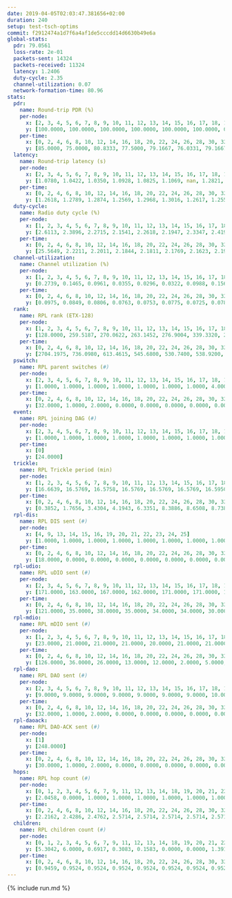 ```yaml
---
date: 2019-04-05T02:03:47.381656+02:00
duration: 240
setup: test-tsch-optims
commit: f2912474a1d7f6a4af1de5cccdd14d6630b49e6a
global-stats:
  pdr: 79.0561
  loss-rate: 2e-01
  packets-sent: 14324
  packets-received: 11324
  latency: 1.2406
  duty-cycle: 2.35
  channel-utilization: 0.07
  network-formation-time: 80.96
stats:
  pdr:
    name: Round-trip PDR (%)
    per-node:
      x: [2, 3, 4, 5, 6, 7, 8, 9, 10, 11, 12, 13, 14, 15, 16, 17, 18, 19, 20, 21, 22, 23, 24, 25]
      y: [100.0000, 100.0000, 100.0000, 100.0000, 100.0000, 100.0000, 0.0000, 100.0000, 0.0000, 100.0000, 100.0000, 100.0000, 100.0000, 0.0000, 0.0000, 0.0000, 100.0000, 100.0000, 100.0000, 100.0000, 100.0000, 100.0000, 100.0000, 100.0000]
    per-time:
      x: [0, 2, 4, 6, 8, 10, 12, 14, 16, 18, 20, 22, 24, 26, 28, 30, 32, 34, 36, 38, 40, 42, 44, 46, 48, 50, 52, 54, 56, 58, 60, 62, 64, 66, 68, 70, 72, 74, 76, 78, 80, 82, 84, 86, 88, 90, 92, 94, 96, 98, 100, 102, 104, 106, 108, 110, 112, 114, 116, 118, 120, 122, 124, 126, 128, 130, 132, 134, 136, 138, 140, 142, 144, 146, 148, 150, 152, 154, 156, 158, 160, 162, 164, 166, 168, 170, 172, 174, 176, 178, 180, 182, 184, 186, 188, 190, 192, 194, 196, 198, 200, 202, 204, 206, 208, 210, 212, 214, 216, 218, 220, 222, 224, 226, 228, 230, 232, 234, 236, 238, 240]
      y: [85.0000, 75.0000, 80.8333, 77.5000, 79.1667, 76.0331, 79.1667, 75.0000, 81.5126, 76.8595, 83.1933, 79.3388, 78.3333, 72.5000, 78.3333, 81.5126, 82.5000, 76.0331, 84.1667, 75.0000, 84.1667, 69.1667, 84.8739, 76.8595, 75.8333, 80.0000, 75.8333, 85.8333, 83.3333, 77.5000, 75.8333, 80.8333, 74.1667, 79.1667, 80.0000, 79.1667, 72.5000, 80.8333, 79.1667, 75.0000, 84.1667, 83.3333, 75.8333, 75.0000, 82.5000, 82.5000, 79.1667, 73.3333, 78.3333, 85.0000, 82.5000, 80.0000, 86.6667, 82.5000, 80.0000, 77.5000, 80.0000, 77.5000, 80.0000, 74.1667, 83.3333, 79.1667, 78.3333, 74.1667, 84.1667, 79.1667, 80.0000, 80.0000, 81.6667, 79.1667, 77.5000, 74.1667, 77.5000, 81.6667, 75.0000, 80.8333, 85.8333, 78.3333, 70.8333, 71.6667, 78.3333, 80.0000, 73.3333, 77.5000, 80.8333, 84.1667, 85.8333, 84.1667, 73.3333, 78.3333, 76.6667, 77.5000, 79.1667, 70.8333, 72.5000, 75.0000, 80.0000, 77.5000, 84.1667, 85.8333, 79.1667, 78.3333, 80.0000, 77.5000, 73.3333, 80.0000, 80.0000, 80.0000, 78.3333, 80.0000, 80.8333, 79.1667, 83.3333, 80.8333, 79.1667, 76.6667, 87.5000, 80.8333, 78.3333, 79.0698, null]
  latency:
    name: Round-trip latency (s)
    per-node:
      x: [2, 3, 4, 5, 6, 7, 8, 9, 10, 11, 12, 13, 14, 15, 16, 17, 18, 19, 20, 21, 22, 23, 24, 25]
      y: [1.0780, 1.0422, 1.0350, 1.0928, 1.0825, 1.1069, nan, 1.2821, nan, 1.2177, 1.2037, 1.2043, 1.1843, nan, nan, nan, 1.3757, 1.3123, 1.3874, 1.2870, 1.2829, 1.4460, 1.4754, 1.4546]
    per-time:
      x: [0, 2, 4, 6, 8, 10, 12, 14, 16, 18, 20, 22, 24, 26, 28, 30, 32, 34, 36, 38, 40, 42, 44, 46, 48, 50, 52, 54, 56, 58, 60, 62, 64, 66, 68, 70, 72, 74, 76, 78, 80, 82, 84, 86, 88, 90, 92, 94, 96, 98, 100, 102, 104, 106, 108, 110, 112, 114, 116, 118, 120, 122, 124, 126, 128, 130, 132, 134, 136, 138, 140, 142, 144, 146, 148, 150, 152, 154, 156, 158, 160, 162, 164, 166, 168, 170, 172, 174, 176, 178, 180, 182, 184, 186, 188, 190, 192, 194, 196, 198, 200, 202, 204, 206, 208, 210, 212, 214, 216, 218, 220, 222, 224, 226, 228, 230, 232, 234, 236, 238, 240]
      y: [1.2618, 1.2789, 1.2874, 1.2569, 1.2968, 1.3016, 1.2617, 1.2550, 1.2380, 1.3233, 1.2492, 1.3032, 1.2521, 1.2164, 1.2662, 1.2335, 1.2385, 1.2498, 1.2451, 1.2365, 1.2068, 1.2110, 1.2342, 1.2444, 1.2353, 1.2148, 1.2183, 1.2463, 1.2517, 1.2413, 1.2368, 1.2472, 1.2267, 1.2617, 1.2871, 1.2482, 1.2562, 1.2964, 1.2544, 1.2871, 1.2800, 1.2680, 1.2513, 1.2464, 1.2255, 1.2709, 1.2555, 1.2360, 1.2545, 1.2518, 1.2350, 1.2381, 1.2720, 1.2305, 1.2338, 1.2607, 1.2263, 1.2333, 1.2284, 1.2426, 1.2118, 1.2174, 1.2595, 1.2519, 1.2531, 1.2399, 1.2204, 1.2224, 1.2235, 1.2319, 1.2336, 1.2331, 1.2405, 1.2430, 1.2058, 1.2445, 1.2436, 1.2591, 1.2250, 1.2304, 1.2471, 1.2514, 1.2555, 1.2608, 1.2249, 1.2441, 1.2355, 1.2386, 1.2229, 1.2213, 1.2316, 1.2363, 1.2475, 1.2240, 1.2358, 1.2186, 1.2294, 1.2316, 1.1867, 1.2436, 1.2131, 1.2396, 1.2140, 1.2370, 1.1988, 1.2224, 1.1921, 1.1910, 1.2297, 1.1889, 1.2092, 1.2485, 1.2237, 1.2348, 1.2091, 1.2367, 1.2205, 1.2049, 1.2329, 1.2458, null]
  duty-cycle:
    name: Radio duty cycle (%)
    per-node:
      x: [1, 2, 3, 4, 5, 6, 7, 8, 9, 10, 11, 12, 13, 14, 15, 16, 17, 18, 19, 20, 21, 22, 23, 24, 25]
      y: [2.6113, 2.3896, 2.2715, 2.1541, 2.2618, 2.1947, 2.3347, 2.4194, 2.3376, 2.1747, 2.1927, 2.1753, 2.6904, 2.2632, 2.3232, 2.3917, 2.2105, 2.4594, 2.3524, 2.5065, 2.4089, 2.4649, 2.3355, 2.4066, 2.3726]
    per-time:
      x: [0, 2, 4, 6, 8, 10, 12, 14, 16, 18, 20, 22, 24, 26, 28, 30, 32, 34, 36, 38, 40, 42, 44, 46, 48, 50, 52, 54, 56, 58, 60, 62, 64, 66, 68, 70, 72, 74, 76, 78, 80, 82, 84, 86, 88, 90, 92, 94, 96, 98, 100, 102, 104, 106, 108, 110, 112, 114, 116, 118, 120, 122, 124, 126, 128, 130, 132, 134, 136, 138, 140, 142, 144, 146, 148, 150, 152, 154, 156, 158, 160, 162, 164, 166, 168, 170, 172, 174, 176, 178, 180, 182, 184, 186, 188, 190, 192, 194, 196, 198, 200, 202, 204, 206, 208, 210, 212, 214, 216, 218, 220, 222, 224, 226, 228, 230, 232, 234, 236, 238]
      y: [25.5649, 2.2211, 2.2011, 2.1844, 2.1811, 2.1769, 2.1623, 2.1922, 2.1535, 2.1694, 2.1630, 2.1745, 2.1860, 2.1481, 2.1550, 2.1975, 2.1379, 2.1834, 2.1587, 2.1492, 2.1549, 2.1596, 2.1424, 2.1687, 2.1532, 2.1500, 2.1469, 2.1544, 2.1894, 2.1717, 2.1528, 2.1742, 2.1613, 2.1479, 2.1840, 2.1816, 2.1633, 2.1601, 2.1737, 2.1534, 2.1629, 2.1737, 2.1787, 2.1482, 2.1361, 2.1541, 2.1591, 2.1303, 2.1309, 2.1623, 2.1604, 2.1599, 2.1552, 2.1638, 2.1490, 2.1452, 2.1348, 2.1766, 2.1534, 2.1412, 2.1560, 2.1452, 2.1276, 2.1689, 2.1289, 2.1657, 2.1550, 2.1478, 2.1476, 2.1423, 2.1328, 2.1675, 2.1450, 2.1452, 2.1554, 2.1351, 2.1533, 2.1829, 2.1389, 2.1386, 2.1386, 2.1615, 2.4228, 2.3134, 2.2862, 2.2800, 2.1867, 2.1624, 2.1567, 2.1280, 2.1557, 2.1294, 2.1589, 2.1269, 2.1543, 2.1243, 2.1348, 2.1552, 2.1476, 2.1407, 2.1817, 2.1426, 2.1621, 2.1491, 2.1389, 2.1311, 2.1441, 2.1381, 2.1379, 2.1452, 2.1564, 2.1414, 2.1567, 2.1542, 2.1532, 2.1363, 2.1450, 2.1455, 2.1425, 2.1620]
  channel-utilization:
    name: Channel utilization (%)
    per-node:
      x: [1, 2, 3, 4, 5, 6, 7, 8, 9, 10, 11, 12, 13, 14, 15, 16, 17, 18, 19, 20, 21, 22, 23, 24, 25]
      y: [0.2739, 0.1465, 0.0961, 0.0355, 0.0296, 0.0322, 0.0988, 0.1564, 0.0316, 0.0212, 0.0451, 0.0350, 0.1738, 0.0373, 0.0692, 0.0722, 0.0187, 0.0896, 0.0317, 0.0547, 0.0476, 0.0502, 0.0546, 0.0411, 0.0326]
    per-time:
      x: [0, 2, 4, 6, 8, 10, 12, 14, 16, 18, 20, 22, 24, 26, 28, 30, 32, 34, 36, 38, 40, 42, 44, 46, 48, 50, 52, 54, 56, 58, 60, 62, 64, 66, 68, 70, 72, 74, 76, 78, 80, 82, 84, 86, 88, 90, 92, 94, 96, 98, 100, 102, 104, 106, 108, 110, 112, 114, 116, 118, 120, 122, 124, 126, 128, 130, 132, 134, 136, 138, 140, 142, 144, 146, 148, 150, 152, 154, 156, 158, 160, 162, 164, 166, 168, 170, 172, 174, 176, 178, 180, 182, 184, 186, 188, 190, 192, 194, 196, 198, 200, 202, 204, 206, 208, 210, 212, 214, 216, 218, 220, 222, 224, 226, 228, 230, 232, 234, 236, 238]
      y: [0.0975, 0.0849, 0.0806, 0.0763, 0.0753, 0.0775, 0.0725, 0.0782, 0.0686, 0.0733, 0.0739, 0.0762, 0.0804, 0.0679, 0.0687, 0.0806, 0.0633, 0.0781, 0.0706, 0.0688, 0.0713, 0.0753, 0.0667, 0.0743, 0.0723, 0.0674, 0.0673, 0.0709, 0.0843, 0.0766, 0.0698, 0.0751, 0.0696, 0.0673, 0.0787, 0.0788, 0.0728, 0.0719, 0.0771, 0.0688, 0.0713, 0.0743, 0.0754, 0.0686, 0.0647, 0.0694, 0.0724, 0.0616, 0.0621, 0.0719, 0.0702, 0.0705, 0.0701, 0.0731, 0.0688, 0.0675, 0.0637, 0.0780, 0.0695, 0.0661, 0.0708, 0.0686, 0.0637, 0.0767, 0.0641, 0.0763, 0.0701, 0.0683, 0.0685, 0.0679, 0.0640, 0.0749, 0.0673, 0.0672, 0.0699, 0.0619, 0.0689, 0.0763, 0.0637, 0.0637, 0.0636, 0.0712, 0.1631, 0.0692, 0.0397, 0.0373, 0.0766, 0.0711, 0.0694, 0.0612, 0.0710, 0.0627, 0.0702, 0.0595, 0.0693, 0.0583, 0.0623, 0.0699, 0.0690, 0.0673, 0.0787, 0.0654, 0.0731, 0.0668, 0.0644, 0.0625, 0.0685, 0.0651, 0.0653, 0.0673, 0.0683, 0.0650, 0.0698, 0.0692, 0.0698, 0.0642, 0.0663, 0.0667, 0.0659, 0.0702]
  rank:
    name: RPL rank (ETX-128)
    per-node:
      x: [1, 2, 3, 4, 5, 6, 7, 8, 9, 10, 11, 12, 13, 14, 15, 16, 17, 18, 19, 20, 21, 22, 23, 24, 25]
      y: [128.0000, 259.5187, 270.0622, 263.1452, 276.9004, 339.3320, 299.6224, 278.4357, 480.8279, 405.6964, 430.6173, 442.1265, 420.3471, 508.9298, 457.3156, 475.1934, 505.4033, 626.3402, 629.8402, 641.3811, 918.2016, 636.0041, 720.0286, 741.9187, 1034.4713]
    per-time:
      x: [0, 2, 4, 6, 8, 10, 12, 14, 16, 18, 20, 22, 24, 26, 28, 30, 32, 34, 36, 38, 40, 42, 44, 46, 48, 50, 52, 54, 56, 58, 60, 62, 64, 66, 68, 70, 72, 74, 76, 78, 80, 82, 84, 86, 88, 90, 92, 94, 96, 98, 100, 102, 104, 106, 108, 110, 112, 114, 116, 118, 120, 122, 124, 126, 128, 130, 132, 134, 136, 138, 140, 142, 144, 146, 148, 150, 152, 154, 156, 158, 160, 162, 164, 166, 168, 170, 172, 174, 176, 178, 180, 182, 184, 186, 188, 190, 192, 194, 196, 198, 200, 202, 204, 206, 208, 210, 212, 214, 216, 218, 220, 222, 224, 226, 228, 230, 232, 234, 236, 238]
      y: [2704.1975, 736.0980, 613.4615, 545.6800, 530.7400, 538.9200, 544.2400, 532.7800, 524.6600, 536.3800, 530.5600, 531.4200, 535.1961, 514.8039, 512.9400, 538.7800, 536.6400, 539.4600, 535.8200, 534.0400, 540.7358, 521.5769, 507.3725, 492.9020, 495.6000, 492.4000, 472.7000, 470.0000, 473.9020, 481.6200, 477.5400, 480.0566, 462.7600, 464.2353, 461.6600, 465.6000, 465.5490, 452.8462, 459.9412, 457.3396, 452.2800, 450.0800, 444.4600, 448.2000, 444.4118, 432.5098, 432.0000, 435.4400, 433.2400, 430.0800, 420.9600, 424.5000, 437.0000, 437.8000, 437.0588, 433.8200, 442.8654, 434.9038, 426.9800, 421.8600, 427.5200, 429.5000, 428.4800, 431.7400, 431.0400, 428.2400, 447.4600, 451.5800, 448.1200, 447.6600, 451.3529, 443.8889, 443.1000, 450.2400, 451.9800, 442.8200, 435.6863, 435.3529, 430.6400, 429.1800, 430.6400, 429.1600, 425.4200, 701.9310, 710.0291, 659.2222, 601.4386, 428.7800, 426.1000, 428.4800, 432.8519, 436.9400, 434.8000, 426.2400, 425.7451, 419.4000, 416.1800, 427.4510, 437.0800, 441.6600, 446.0784, 439.2200, 441.1800, 439.2642, 428.9200, 433.5686, 433.2549, 433.9000, 435.4800, 446.7451, 442.9600, 441.2157, 438.9600, 438.9400, 435.9804, 430.4400, 424.9000, 424.2200, 418.4200, 425.3800]
  pswitch:
    name: RPL parent switches (#)
    per-node:
      x: [2, 3, 4, 5, 6, 7, 8, 9, 10, 11, 12, 13, 14, 15, 16, 17, 18, 19, 20, 21, 22, 23, 24, 25]
      y: [1.0000, 1.0000, 1.0000, 1.0000, 1.0000, 1.0000, 1.0000, 4.0000, 7.0000, 3.0000, 5.0000, 2.0000, 2.0000, 4.0000, 3.0000, 3.0000, 4.0000, 4.0000, 4.0000, 3.0000, 6.0000, 13.0000, 7.0000, 4.0000]
    per-time:
      x: [0, 2, 4, 6, 8, 10, 12, 14, 16, 18, 20, 22, 24, 26, 28, 30, 32, 34, 36, 38, 40, 42, 44, 46, 48, 50, 52, 54, 56, 58, 60, 62, 64, 66, 68, 70, 72, 74, 76, 78, 80, 82, 84, 86, 88, 90, 92, 94, 96, 98, 100, 102, 104, 106, 108, 110, 112, 114, 116, 118, 120, 122, 124, 126, 128, 130, 132, 134, 136, 138, 140, 142, 144, 146, 148, 150, 152, 154, 156, 158, 160, 162, 164, 166, 168, 170, 172, 174, 176, 178, 180, 182, 184, 186, 188, 190, 192, 194, 196, 198, 200, 202, 204, 206, 208, 210, 212, 214, 216, 218, 220, 222, 224, 226, 228]
      y: [32.0000, 1.0000, 2.0000, 0.0000, 0.0000, 0.0000, 0.0000, 0.0000, 0.0000, 0.0000, 0.0000, 0.0000, 1.0000, 1.0000, 0.0000, 0.0000, 0.0000, 0.0000, 0.0000, 0.0000, 3.0000, 2.0000, 1.0000, 1.0000, 0.0000, 0.0000, 0.0000, 0.0000, 1.0000, 0.0000, 0.0000, 3.0000, 0.0000, 1.0000, 0.0000, 0.0000, 1.0000, 2.0000, 1.0000, 3.0000, 0.0000, 0.0000, 0.0000, 0.0000, 1.0000, 1.0000, 0.0000, 0.0000, 0.0000, 0.0000, 0.0000, 0.0000, 0.0000, 0.0000, 1.0000, 0.0000, 2.0000, 2.0000, 0.0000, 0.0000, 0.0000, 0.0000, 0.0000, 0.0000, 0.0000, 0.0000, 0.0000, 0.0000, 0.0000, 0.0000, 1.0000, 4.0000, 0.0000, 0.0000, 0.0000, 0.0000, 1.0000, 1.0000, 0.0000, 0.0000, 0.0000, 0.0000, 0.0000, 0.0000, 0.0000, 0.0000, 0.0000, 0.0000, 0.0000, 0.0000, 4.0000, 0.0000, 0.0000, 0.0000, 1.0000, 0.0000, 0.0000, 1.0000, 0.0000, 0.0000, 1.0000, 0.0000, 0.0000, 3.0000, 0.0000, 1.0000, 1.0000, 0.0000, 0.0000, 1.0000, 0.0000, 1.0000, 0.0000, 0.0000, 1.0000]
  event:
    name: RPL joining DAG (#)
    per-node:
      x: [2, 3, 4, 5, 6, 7, 8, 9, 10, 11, 12, 13, 14, 15, 16, 17, 18, 19, 20, 21, 22, 23, 24, 25]
      y: [1.0000, 1.0000, 1.0000, 1.0000, 1.0000, 1.0000, 1.0000, 1.0000, 1.0000, 1.0000, 1.0000, 1.0000, 1.0000, 1.0000, 1.0000, 1.0000, 1.0000, 1.0000, 1.0000, 1.0000, 1.0000, 1.0000, 1.0000, 1.0000]
    per-time:
      x: [0]
      y: [24.0000]
  trickle:
    name: RPL Trickle period (min)
    per-node:
      x: [1, 2, 3, 4, 5, 6, 7, 8, 9, 10, 11, 12, 13, 14, 15, 16, 17, 18, 19, 20, 21, 22, 23, 24, 25]
      y: [16.6639, 16.5769, 16.5758, 16.5769, 16.5769, 16.5769, 16.5950, 16.5769, 16.5368, 16.4829, 16.4039, 16.5548, 16.5290, 16.4571, 16.5368, 16.5306, 16.5332, 16.4808, 16.3317, 16.4632, 16.5306, 16.4081, 17.3379, 16.4120, 16.2002]
    per-time:
      x: [0, 2, 4, 6, 8, 10, 12, 14, 16, 18, 20, 22, 24, 26, 28, 30, 32, 34, 36, 38, 40, 42, 44, 46, 48, 50, 52, 54, 56, 58, 60, 62, 64, 66, 68, 70, 72, 74, 76, 78, 80, 82, 84, 86, 88, 90, 92, 94, 96, 98, 100, 102, 104, 106, 108, 110, 112, 114, 116, 118, 120, 122, 124, 126, 128, 130, 132, 134, 136, 138, 140, 142, 144, 146, 148, 150, 152, 154, 156, 158, 160, 162, 164, 166, 168, 170, 172, 174, 176, 178, 180, 182, 184, 186, 188, 190, 192, 194, 196, 198, 200, 202, 204, 206, 208, 210, 212, 214, 216, 218, 220, 222, 224, 226, 228, 230, 232, 234, 236, 238]
      y: [0.3852, 1.7656, 3.4304, 4.1943, 6.3351, 8.3886, 8.6508, 8.7381, 10.1362, 16.2529, 17.1267, 17.4763, 17.4763, 17.4763, 17.4763, 17.4763, 17.4763, 17.4763, 17.4763, 17.4763, 17.4763, 17.4763, 17.4763, 17.4763, 17.4763, 17.4763, 17.4763, 17.4763, 17.4763, 17.4763, 17.4763, 17.4763, 17.4763, 17.4763, 17.4763, 17.4763, 17.4763, 17.4763, 17.4763, 17.4763, 17.4763, 17.4763, 17.4763, 17.4763, 17.4763, 17.4763, 17.4763, 17.4763, 17.4763, 17.4763, 17.4763, 17.4763, 17.4763, 17.4763, 17.4763, 17.4763, 17.4763, 17.4763, 17.4763, 17.4763, 17.4763, 17.4763, 17.4763, 17.4763, 17.4763, 17.4763, 17.4763, 17.4763, 17.4763, 17.4763, 17.4763, 17.4763, 17.4763, 17.4763, 17.4763, 17.4763, 17.4763, 17.4763, 17.4763, 17.4763, 17.4763, 17.4763, 17.4763, 17.4763, 17.4763, 17.4763, 17.4763, 17.4763, 17.4763, 17.4763, 17.4763, 17.4763, 17.4763, 17.4763, 17.4763, 17.4763, 17.4763, 17.4763, 17.4763, 17.4763, 17.4763, 17.4763, 17.4763, 17.4763, 17.4763, 17.4763, 17.4763, 17.4763, 17.4763, 17.4763, 17.4763, 17.4763, 17.4763, 17.4763, 17.4763, 17.4763, 17.4763, 17.4763, 17.4763, 17.4763]
  rpl-dis:
    name: RPL DIS sent (#)
    per-node:
      x: [4, 9, 13, 14, 15, 16, 19, 20, 21, 22, 23, 24, 25]
      y: [1.0000, 1.0000, 1.0000, 1.0000, 1.0000, 1.0000, 1.0000, 1.0000, 2.0000, 2.0000, 5.0000, 2.0000, 2.0000]
    per-time:
      x: [0, 2, 4, 6, 8, 10, 12, 14, 16, 18, 20, 22, 24, 26, 28, 30, 32, 34, 36, 38, 40, 42, 44, 46, 48, 50, 52, 54, 56, 58, 60, 62, 64, 66, 68, 70, 72, 74, 76, 78, 80, 82, 84, 86, 88, 90, 92, 94, 96, 98, 100, 102, 104, 106, 108, 110, 112, 114, 116, 118, 120, 122, 124, 126, 128, 130, 132, 134, 136, 138, 140, 142, 144, 146, 148, 150, 152, 154, 156, 158, 160, 162, 164, 166, 168, 170]
      y: [18.0000, 0.0000, 0.0000, 0.0000, 0.0000, 0.0000, 0.0000, 0.0000, 0.0000, 0.0000, 0.0000, 0.0000, 0.0000, 0.0000, 0.0000, 0.0000, 0.0000, 0.0000, 0.0000, 0.0000, 0.0000, 0.0000, 0.0000, 0.0000, 0.0000, 0.0000, 0.0000, 0.0000, 0.0000, 0.0000, 0.0000, 0.0000, 0.0000, 0.0000, 0.0000, 0.0000, 0.0000, 0.0000, 0.0000, 0.0000, 0.0000, 0.0000, 0.0000, 0.0000, 0.0000, 0.0000, 0.0000, 0.0000, 0.0000, 0.0000, 0.0000, 0.0000, 0.0000, 0.0000, 0.0000, 0.0000, 0.0000, 0.0000, 0.0000, 0.0000, 0.0000, 0.0000, 0.0000, 0.0000, 0.0000, 0.0000, 0.0000, 0.0000, 0.0000, 0.0000, 0.0000, 0.0000, 0.0000, 0.0000, 0.0000, 0.0000, 0.0000, 0.0000, 0.0000, 0.0000, 0.0000, 0.0000, 0.0000, 1.0000, 1.0000, 1.0000]
  rpl-udio:
    name: RPL uDIO sent (#)
    per-node:
      x: [2, 3, 4, 5, 6, 7, 8, 9, 10, 11, 12, 13, 14, 15, 16, 17, 18, 19, 20, 21, 22, 23, 24, 25]
      y: [171.0000, 163.0000, 167.0000, 162.0000, 171.0000, 171.0000, 146.0000, 164.0000, 180.0000, 164.0000, 162.0000, 163.0000, 168.0000, 169.0000, 165.0000, 176.0000, 151.0000, 169.0000, 175.0000, 170.0000, 172.0000, 194.0000, 171.0000, 166.0000]
    per-time:
      x: [0, 2, 4, 6, 8, 10, 12, 14, 16, 18, 20, 22, 24, 26, 28, 30, 32, 34, 36, 38, 40, 42, 44, 46, 48, 50, 52, 54, 56, 58, 60, 62, 64, 66, 68, 70, 72, 74, 76, 78, 80, 82, 84, 86, 88, 90, 92, 94, 96, 98, 100, 102, 104, 106, 108, 110, 112, 114, 116, 118, 120, 122, 124, 126, 128, 130, 132, 134, 136, 138, 140, 142, 144, 146, 148, 150, 152, 154, 156, 158, 160, 162, 164, 166, 168, 170, 172, 174, 176, 178, 180, 182, 184, 186, 188, 190, 192, 194, 196, 198, 200, 202, 204, 206, 208, 210, 212, 214, 216, 218, 220, 222, 224, 226, 228, 230, 232, 234, 236, 238, 240]
      y: [121.0000, 35.0000, 38.0000, 35.0000, 34.0000, 34.0000, 30.0000, 35.0000, 35.0000, 32.0000, 35.0000, 35.0000, 29.0000, 35.0000, 30.0000, 36.0000, 30.0000, 36.0000, 34.0000, 33.0000, 31.0000, 29.0000, 32.0000, 40.0000, 31.0000, 31.0000, 31.0000, 39.0000, 34.0000, 32.0000, 30.0000, 36.0000, 32.0000, 29.0000, 36.0000, 35.0000, 33.0000, 34.0000, 35.0000, 29.0000, 33.0000, 34.0000, 34.0000, 30.0000, 30.0000, 31.0000, 29.0000, 34.0000, 33.0000, 30.0000, 31.0000, 33.0000, 32.0000, 32.0000, 31.0000, 36.0000, 29.0000, 32.0000, 29.0000, 29.0000, 37.0000, 31.0000, 31.0000, 34.0000, 30.0000, 31.0000, 36.0000, 32.0000, 34.0000, 33.0000, 30.0000, 33.0000, 35.0000, 30.0000, 29.0000, 33.0000, 33.0000, 35.0000, 31.0000, 31.0000, 34.0000, 36.0000, 30.0000, 43.0000, 34.0000, 32.0000, 35.0000, 36.0000, 31.0000, 32.0000, 32.0000, 33.0000, 34.0000, 32.0000, 34.0000, 36.0000, 34.0000, 31.0000, 37.0000, 29.0000, 32.0000, 35.0000, 33.0000, 36.0000, 27.0000, 34.0000, 33.0000, 28.0000, 32.0000, 35.0000, 32.0000, 34.0000, 27.0000, 35.0000, 36.0000, 30.0000, 27.0000, 37.0000, 34.0000, 35.0000, 1.0000]
  rpl-mdio:
    name: RPL mDIO sent (#)
    per-node:
      x: [1, 2, 3, 4, 5, 6, 7, 8, 9, 10, 11, 12, 13, 14, 15, 16, 17, 18, 19, 20, 21, 22, 23, 24, 25]
      y: [23.0000, 21.0000, 21.0000, 21.0000, 20.0000, 21.0000, 21.0000, 21.0000, 20.0000, 21.0000, 23.0000, 21.0000, 21.0000, 22.0000, 22.0000, 22.0000, 23.0000, 25.0000, 26.0000, 21.0000, 21.0000, 25.0000, 23.0000, 25.0000, 25.0000]
    per-time:
      x: [0, 2, 4, 6, 8, 10, 12, 14, 16, 18, 20, 22, 24, 26, 28, 30, 32, 34, 36, 38, 40, 42, 44, 46, 48, 50, 52, 54, 56, 58, 60, 62, 64, 66, 68, 70, 72, 74, 76, 78, 80, 82, 84, 86, 88, 90, 92, 94, 96, 98, 100, 102, 104, 106, 108, 110, 112, 114, 116, 118, 120, 122, 124, 126, 128, 130, 132, 134, 136, 138, 140, 142, 144, 146, 148, 150, 152, 154, 156, 158, 160, 162, 164, 166, 168, 170, 172, 174, 176, 178, 180, 182, 184, 186, 188, 190, 192, 194, 196, 198, 200, 202, 204, 206, 208, 210, 212, 214, 216, 218, 220, 222, 224, 226, 228, 230, 232, 234, 236, 238, 240]
      y: [126.0000, 36.0000, 26.0000, 13.0000, 12.0000, 2.0000, 5.0000, 13.0000, 7.0000, 1.0000, 0.0000, 0.0000, 0.0000, 3.0000, 5.0000, 9.0000, 4.0000, 4.0000, 0.0000, 0.0000, 0.0000, 0.0000, 3.0000, 5.0000, 4.0000, 7.0000, 6.0000, 0.0000, 0.0000, 0.0000, 0.0000, 4.0000, 7.0000, 2.0000, 9.0000, 2.0000, 1.0000, 0.0000, 0.0000, 2.0000, 4.0000, 9.0000, 7.0000, 2.0000, 1.0000, 0.0000, 0.0000, 0.0000, 4.0000, 5.0000, 7.0000, 5.0000, 3.0000, 0.0000, 1.0000, 0.0000, 0.0000, 4.0000, 6.0000, 7.0000, 6.0000, 2.0000, 0.0000, 0.0000, 0.0000, 1.0000, 7.0000, 7.0000, 5.0000, 3.0000, 2.0000, 0.0000, 0.0000, 0.0000, 0.0000, 6.0000, 4.0000, 7.0000, 7.0000, 1.0000, 0.0000, 0.0000, 0.0000, 4.0000, 5.0000, 11.0000, 4.0000, 1.0000, 0.0000, 0.0000, 0.0000, 1.0000, 5.0000, 5.0000, 4.0000, 7.0000, 2.0000, 1.0000, 0.0000, 0.0000, 2.0000, 6.0000, 3.0000, 7.0000, 4.0000, 2.0000, 1.0000, 0.0000, 1.0000, 2.0000, 10.0000, 2.0000, 6.0000, 4.0000, 0.0000, 0.0000, 0.0000, 0.0000, 5.0000, 9.0000, 0.0000]
  rpl-dao:
    name: RPL DAO sent (#)
    per-node:
      x: [2, 3, 4, 5, 6, 7, 8, 9, 10, 11, 12, 13, 14, 15, 16, 17, 18, 19, 20, 21, 22, 23, 24, 25]
      y: [9.0000, 9.0000, 9.0000, 9.0000, 9.0000, 9.0000, 9.0000, 10.0000, 13.0000, 11.0000, 11.0000, 9.0000, 10.0000, 10.0000, 10.0000, 10.0000, 10.0000, 11.0000, 11.0000, 9.0000, 12.0000, 16.0000, 13.0000, 11.0000]
    per-time:
      x: [0, 2, 4, 6, 8, 10, 12, 14, 16, 18, 20, 22, 24, 26, 28, 30, 32, 34, 36, 38, 40, 42, 44, 46, 48, 50, 52, 54, 56, 58, 60, 62, 64, 66, 68, 70, 72, 74, 76, 78, 80, 82, 84, 86, 88, 90, 92, 94, 96, 98, 100, 102, 104, 106, 108, 110, 112, 114, 116, 118, 120, 122, 124, 126, 128, 130, 132, 134, 136, 138, 140, 142, 144, 146, 148, 150, 152, 154, 156, 158, 160, 162, 164, 166, 168, 170, 172, 174, 176, 178, 180, 182, 184, 186, 188, 190, 192, 194, 196, 198, 200, 202, 204, 206, 208, 210, 212, 214, 216, 218, 220, 222, 224, 226, 228, 230, 232, 234, 236, 238]
      y: [32.0000, 1.0000, 2.0000, 0.0000, 0.0000, 0.0000, 0.0000, 0.0000, 0.0000, 0.0000, 0.0000, 0.0000, 1.0000, 1.0000, 18.0000, 3.0000, 1.0000, 0.0000, 0.0000, 0.0000, 3.0000, 2.0000, 1.0000, 1.0000, 0.0000, 0.0000, 0.0000, 0.0000, 18.0000, 0.0000, 0.0000, 3.0000, 0.0000, 1.0000, 1.0000, 1.0000, 2.0000, 3.0000, 1.0000, 3.0000, 0.0000, 0.0000, 3.0000, 9.0000, 1.0000, 2.0000, 0.0000, 0.0000, 0.0000, 1.0000, 1.0000, 4.0000, 0.0000, 1.0000, 3.0000, 0.0000, 4.0000, 11.0000, 0.0000, 2.0000, 0.0000, 0.0000, 0.0000, 1.0000, 0.0000, 3.0000, 0.0000, 1.0000, 2.0000, 0.0000, 1.0000, 18.0000, 0.0000, 2.0000, 0.0000, 0.0000, 1.0000, 2.0000, 0.0000, 1.0000, 2.0000, 0.0000, 1.0000, 1.0000, 1.0000, 9.0000, 5.0000, 2.0000, 0.0000, 0.0000, 4.0000, 0.0000, 0.0000, 0.0000, 3.0000, 0.0000, 1.0000, 2.0000, 1.0000, 4.0000, 9.0000, 1.0000, 1.0000, 2.0000, 2.0000, 2.0000, 1.0000, 0.0000, 3.0000, 1.0000, 1.0000, 1.0000, 1.0000, 0.0000, 12.0000, 1.0000, 1.0000, 1.0000, 0.0000, 1.0000]
  rpl-daoack:
    name: RPL DAO-ACK sent (#)
    per-node:
      x: [1]
      y: [248.0000]
    per-time:
      x: [0, 2, 4, 6, 8, 10, 12, 14, 16, 18, 20, 22, 24, 26, 28, 30, 32, 34, 36, 38, 40, 42, 44, 46, 48, 50, 52, 54, 56, 58, 60, 62, 64, 66, 68, 70, 72, 74, 76, 78, 80, 82, 84, 86, 88, 90, 92, 94, 96, 98, 100, 102, 104, 106, 108, 110, 112, 114, 116, 118, 120, 122, 124, 126, 128, 130, 132, 134, 136, 138, 140, 142, 144, 146, 148, 150, 152, 154, 156, 158, 160, 162, 164, 166, 168, 170, 172, 174, 176, 178, 180, 182, 184, 186, 188, 190, 192, 194, 196, 198, 200, 202, 204, 206, 208, 210, 212, 214, 216, 218, 220, 222, 224, 226, 228, 230, 232, 234, 236, 238]
      y: [30.0000, 1.0000, 2.0000, 0.0000, 0.0000, 0.0000, 0.0000, 0.0000, 0.0000, 0.0000, 0.0000, 0.0000, 1.0000, 1.0000, 18.0000, 3.0000, 1.0000, 0.0000, 0.0000, 0.0000, 3.0000, 2.0000, 1.0000, 1.0000, 0.0000, 0.0000, 0.0000, 0.0000, 18.0000, 0.0000, 0.0000, 3.0000, 0.0000, 1.0000, 1.0000, 1.0000, 2.0000, 3.0000, 1.0000, 3.0000, 0.0000, 0.0000, 3.0000, 9.0000, 1.0000, 2.0000, 0.0000, 0.0000, 0.0000, 1.0000, 1.0000, 4.0000, 0.0000, 1.0000, 3.0000, 0.0000, 4.0000, 11.0000, 0.0000, 2.0000, 0.0000, 0.0000, 0.0000, 1.0000, 0.0000, 3.0000, 0.0000, 1.0000, 2.0000, 0.0000, 1.0000, 18.0000, 0.0000, 2.0000, 0.0000, 0.0000, 1.0000, 2.0000, 0.0000, 1.0000, 2.0000, 0.0000, 1.0000, 1.0000, 1.0000, 9.0000, 5.0000, 2.0000, 0.0000, 0.0000, 4.0000, 0.0000, 0.0000, 0.0000, 3.0000, 0.0000, 1.0000, 2.0000, 1.0000, 4.0000, 9.0000, 1.0000, 1.0000, 2.0000, 2.0000, 2.0000, 1.0000, 0.0000, 3.0000, 1.0000, 1.0000, 1.0000, 1.0000, 0.0000, 12.0000, 1.0000, 1.0000, 1.0000, 0.0000, 1.0000]
  hops:
    name: RPL hop count (#)
    per-node:
      x: [0, 1, 2, 3, 4, 5, 6, 7, 9, 11, 12, 13, 14, 18, 19, 20, 21, 22, 23, 24, 25]
      y: [2.0458, 0.0000, 1.0000, 1.0000, 1.0000, 1.0000, 1.0000, 1.0000, 3.4625, 3.0458, 2.4042, 2.0000, 3.0458, 3.2458, 3.2083, 3.1172, 3.1506, 3.2218, 4.0167, 4.0000, 4.2427]
    per-time:
      x: [0, 2, 4, 6, 8, 10, 12, 14, 16, 18, 20, 22, 24, 26, 28, 30, 32, 34, 36, 38, 40, 42, 44, 46, 48, 50, 52, 54, 56, 58, 60, 62, 64, 66, 68, 70, 72, 74, 76, 78, 80, 82, 84, 86, 88, 90, 92, 94, 96, 98, 100, 102, 104, 106, 108, 110, 112, 114, 116, 118, 120, 122, 124, 126, 128, 130, 132, 134, 136, 138, 140, 142, 144, 146, 148, 150, 152, 154, 156, 158, 160, 162, 164, 166, 168, 170, 172, 174, 176, 178, 180, 182, 184, 186, 188, 190, 192, 194, 196, 198, 200, 202, 204, 206, 208, 210, 212, 214, 216, 218, 220, 222, 224, 226, 228, 230, 232, 234, 236, 238]
      y: [2.2162, 2.4286, 2.4762, 2.5714, 2.5714, 2.5714, 2.5714, 2.5714, 2.5714, 2.5714, 2.5714, 2.5714, 2.5476, 2.5238, 2.5238, 2.5238, 2.5238, 2.5238, 2.5238, 2.5238, 2.5000, 2.4524, 2.4286, 2.3810, 2.3810, 2.3810, 2.3810, 2.3810, 2.3810, 2.3810, 2.3810, 2.3810, 2.3810, 2.3810, 2.7619, 2.7619, 2.7143, 2.7143, 2.6905, 2.5238, 2.3810, 2.3810, 2.3810, 2.3810, 2.3651, 2.3810, 2.3810, 2.3810, 2.3810, 2.3810, 2.3810, 2.3810, 2.3810, 2.3810, 2.3810, 2.3810, 2.3810, 2.3651, 2.3810, 2.3810, 2.3810, 2.3810, 2.3810, 2.3810, 2.3810, 2.3810, 2.3810, 2.3810, 2.3810, 2.3651, 2.3095, 2.2857, 2.2857, 2.2857, 2.2857, 2.2857, 2.2857, 2.2857, 2.2857, 2.2857, 2.2857, 2.2857, 2.2857, 2.2857, 2.2857, 2.2857, 2.2857, 2.2857, 2.2857, 2.2857, 2.2857, 2.2857, 2.2857, 2.2857, 2.2857, 2.2857, 2.2857, 2.2857, 2.2857, 2.2857, 2.2857, 2.2857, 2.2857, 2.3333, 2.3333, 2.3333, 2.3333, 2.3333, 2.3333, 2.3333, 2.3333, 2.3333, 2.3333, 2.3333, 2.3333, 2.3333, 2.3333, 2.3333, 2.3333, 2.3333]
  children:
    name: RPL children count (#)
    per-node:
      x: [0, 1, 2, 3, 4, 5, 6, 7, 9, 11, 12, 13, 14, 18, 19, 20, 21, 22, 23, 24, 25]
      y: [5.3042, 6.0000, 0.6917, 0.3083, 0.1583, 0.0000, 0.0000, 1.3917, 0.0000, 0.4167, 0.0542, 1.9375, 0.0875, 1.8708, 0.0042, 0.4728, 0.4268, 0.5397, 0.0875, 0.2343, 0.0000]
    per-time:
      x: [0, 2, 4, 6, 8, 10, 12, 14, 16, 18, 20, 22, 24, 26, 28, 30, 32, 34, 36, 38, 40, 42, 44, 46, 48, 50, 52, 54, 56, 58, 60, 62, 64, 66, 68, 70, 72, 74, 76, 78, 80, 82, 84, 86, 88, 90, 92, 94, 96, 98, 100, 102, 104, 106, 108, 110, 112, 114, 116, 118, 120, 122, 124, 126, 128, 130, 132, 134, 136, 138, 140, 142, 144, 146, 148, 150, 152, 154, 156, 158, 160, 162, 164, 166, 168, 170, 172, 174, 176, 178, 180, 182, 184, 186, 188, 190, 192, 194, 196, 198, 200, 202, 204, 206, 208, 210, 212, 214, 216, 218, 220, 222, 224, 226, 228, 230, 232, 234, 236, 238]
      y: [0.9459, 0.9524, 0.9524, 0.9524, 0.9524, 0.9524, 0.9524, 0.9524, 0.9524, 0.9524, 0.9524, 0.9524, 0.9524, 0.9524, 0.9524, 0.9524, 0.9524, 0.9524, 0.9524, 0.9524, 0.9524, 0.9524, 0.9524, 0.9524, 0.9524, 0.9524, 0.9524, 0.9524, 0.9524, 0.9524, 0.9524, 0.9524, 0.9524, 0.9524, 0.9524, 0.9524, 0.9524, 0.9524, 0.9524, 0.9524, 0.9524, 0.9524, 0.9524, 0.9524, 0.9524, 0.9524, 0.9524, 0.9524, 0.9524, 0.9524, 0.9524, 0.9524, 0.9524, 0.9524, 0.9524, 0.9524, 0.9524, 0.9524, 0.9524, 0.9524, 0.9524, 0.9524, 0.9524, 0.9524, 0.9524, 0.9524, 0.9524, 0.9524, 0.9524, 0.9524, 0.9524, 0.9524, 0.9524, 0.9524, 0.9524, 0.9524, 0.9524, 0.9524, 0.9524, 0.9524, 0.9524, 0.9524, 0.9524, 0.9524, 0.9524, 0.9524, 0.9524, 0.9524, 0.9524, 0.9524, 0.9524, 0.9524, 0.9524, 0.9524, 0.9524, 0.9524, 0.9524, 0.9524, 0.9524, 0.9524, 0.9524, 0.9524, 0.9524, 0.9524, 0.9524, 0.9524, 0.9524, 0.9524, 0.9524, 0.9524, 0.9524, 0.9524, 0.9524, 0.9524, 0.9524, 0.9524, 0.9524, 0.9524, 0.9524, 0.9524]
---
```


{% include run.md %}
